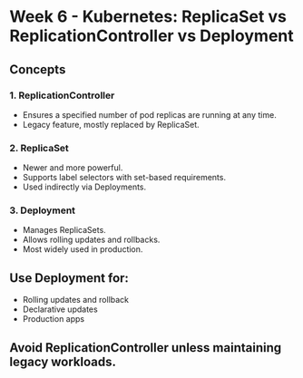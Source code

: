 # Week 6 - Kubernetes: ReplicaSet vs ReplicationController vs Deployment

##  Concepts

### 1. **ReplicationController**
- Ensures a specified number of pod replicas are running at any time.
- Legacy feature, mostly replaced by ReplicaSet.

### 2. **ReplicaSet**
- Newer and more powerful.
- Supports label selectors with set-based requirements.
- Used indirectly via Deployments.

### 3. **Deployment**
- Manages ReplicaSets.
- Allows rolling updates and rollbacks.
- Most widely used in production.

##  Use Deployment for:
- Rolling updates and rollback
- Declarative updates
- Production apps

##  Avoid ReplicationController unless maintaining legacy workloads.
